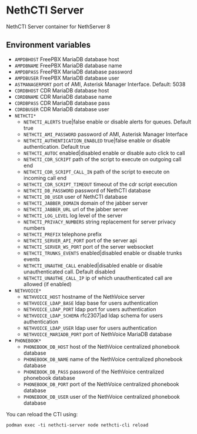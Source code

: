 # NethCTI Server

NethCTI Server container for NethServer 8

## Environment variables

- `AMPDBHOST` FreePBX MariaDB database host
- `AMPDBNAME` FreePBX MariaDB database name
- `AMPDBPASS` FreePBX MariaDB database password
- `AMPDBUSER` FreePBX MariaDB database user
- `ASTMANAGERPORT` port of AMI, Asterisk Manager Interface. Default: 5038
- `CDRDBHOST` CDR MariaDB database host
- `CDRDBNAME` CDR MariaDB database name
- `CDRDBPASS` CDR MariaDB database pass
- `CDRDBUSER` CDR MariaDB database user
- `NETHCTI*`
    - `NETHCTI_ALERTS` true|false enable or disable alerts for queues. Default true
    - `NETHCTI_AMI_PASSWORD` password of AMI, Asterisk Manager Interface
    - `NETHCTI_AUTHENTICATION_ENABLED` true|false enable or disable authentication. Default true
    - `NETHCTI_AUTOC` enabled|disabled enable or disable auto click to call
    - `NETHCTI_CDR_SCRIPT` path of the script to execute on outgoing call end
    - `NETHCTI_CDR_SCRIPT_CALL_IN` path of the script to execute on incoming call end
    - `NETHCTI_CDR_SCRIPT_TIMEOUT` timeout of the cdr script execution
    - `NETHCTI_DB_PASSWORD` password of NethCTI database
    - `NETHCTI_DB_USER` user of NethCTI database
    - `NETHCTI_JABBER_DOMAIN` domain of the jabber server
    - `NETHCTI_JABBER_URL` url of the jabber server
    - `NETHCTI_LOG_LEVEL` log level of the server
    - `NETHCTI_PRIVACY_NUMBERS` string replacement for server privacy numbers
    - `NETHCTI_PREFIX` telephone prefix
    - `NETHCTI_SERVER_API_PORT` port of the server api
    - `NETHCTI_SERVER_WS_PORT` port of the server websocket
    - `NETHCTI_TRUNKS_EVENTS` enabled|disabled enable or disable trunks events
    - `NETHCTI_UNAUTHE_CALL` enabled|disabled enable or disable unauthenticated call. Default disabled
    - `NETHCTI_UNAUTHE_CALL_IP` ip of which unauthenticated call are allowed (if enabled)
- `NETHVOICE*` 
    - `NETHVOICE_HOST` hostname of the NethVoice server
    - `NETHVOICE_LDAP_BASE` ldap base for users authentication
    - `NETHVOICE_LDAP_PORT` ldap port for users authentication
    - `NETHVOICE_LDAP_SCHEMA` rfc2307|ad ldap schema for users authentication
    - `NETHVOICE_LDAP_USER` ldap user for users authentication
    - `NETHVOICE_MARIADB_PORT` port of NethVoice MariaDB database
- `PHONEBOOK*`
    - `PHONEBOOK_DB_HOST` host of the NethVoice centralized phonebook database
    - `PHONEBOOK_DB_NAME` name of the NethVoice centralized phonebook database
    - `PHONEBOOK_DB_PASS` password of the NethVoice centralized phonebook database
    - `PHONEBOOK_DB_PORT` port of the NethVoice centralized phonebook database
    - `PHONEBOOK_DB_USER` user of the NethVoice centralized phonebook database

You can reload the CTI using:
```
podman exec -ti nethcti-server node nethcti-cli reload
```
